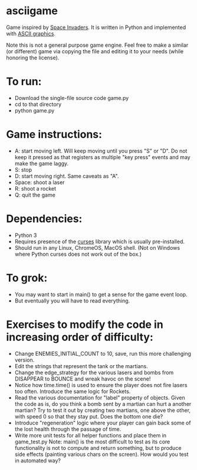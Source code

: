 # asciigame
Game inspired by [Space Invaders](https://en.wikipedia.org/wiki/Space_Invaders). It is written in Python and implemented with [ASCII graphics](https://en.wikipedia.org/wiki/ASCII_art).

Note this is not a general purpose game engine. Feel free to make a similar (or different) game via copying the file and editing it to your needs (while honoring the license).

# To run:
* Download the single-file source code game.py
* cd to that directory
* python game.py
   
# Game instructions:
* A: start moving left. Will keep moving until you press "S" or "D". Do not keep it pressed as that registers as multiple "key press" events and may make the game laggy.
* S: stop
* D: start moving right. Same caveats as "A".
* Space: shoot a laser
* R: shoot a rocket
* Q: quit the game

# Dependencies:
* Python 3
* Requires presence of the [curses](https://docs.python.org/3/howto/curses.html) library which is usually pre-installed.
* Should run in any Linux, ChromeOS, MacOS shell. (Not on Windows where Python curses does not work out of the box.)

# To grok:
* You may want to start in main() to get a sense for the game event loop.
* But eventually you will have to read everything.

# Exercises to modify the code in increasing order of difficulty:
* Change ENEMIES_INITIAL_COUNT to 10, save, run this more challenging version.
* Edit the strings that represent the tank or the martians.
* Change the edge_strategy for the various lasers and bombs from DISAPPEAR to BOUNCE and wreak havoc on the scene!
* Notice how time.time() is used to ensure the player does not fire lasers too often. Introduce the same logic for Rockets.
* Read the various documentation for "label" property of objects. Given the code as is, do you think a bomb sent by a martian 
can hurt a another martian? Try to test it out by creating two martians, one above the other, with speed 0 so that they stay put.
Does the bottom one die?
* Introduce "regeneration" logic where your player can gain back some of the lost health through the passage of time.
* Write more unit tests for all helper functions and place them in game_test.py
Note: main() is the most difficult to test as its core functionality is not to compute and return something, but to produce side effects (painting various chars on the screen). How would you test in automated way?
